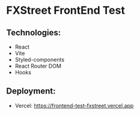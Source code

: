 # FXStreet FrontEnd Test 

## Technologies:
- React
- Vite
- Styled-components
- React Router DOM
- Hooks
  
## Deployment:
- Vercel: https://frontend-test-fxstreet.vercel.app
